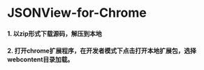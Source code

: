 # JSONView-for-Chrome
#### 1. 以zip形式下载源码，解压到本地
#### 2. 打开chrome扩展程序，在开发者模式下点击打开本地扩展包，选择webcontent目录加载。
